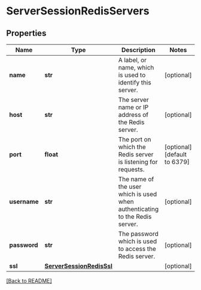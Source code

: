 # ServerSessionRedisServers


## Properties

Name | Type | Description | Notes
------------ | ------------- | ------------- | -------------
**name** | **str** | A label, or name, which is used to identify this server.  | [optional] 
**host** | **str** | The server name or IP address of the Redis server.  | [optional] 
**port** | **float** | The port on which the Redis server is listening for requests.  | [optional] [default to 6379]
**username** | **str** | The name of the user which is used when authenticating to the Redis server.  | [optional] 
**password** | **str** | The password which is used to access the Redis server.  | [optional] 
**ssl** | [**ServerSessionRedisSsl**](ServerSessionRedisSsl.md) |  | [optional] 

[[Back to README]](../README.md)




